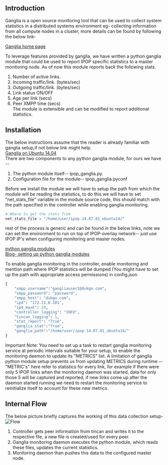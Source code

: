 ##  Introduction

Ganglia is a open source monitoring tool that can be used to collect system statistics in a distributed systems environment eg- collecting information from all compute nodes in a cluster, more details can be found by following the below link-  

[Ganglia home page](http://ganglia.sourceforge.net/)

To leverage features provided by ganglia, we have written a python ganglia module that could be used to report IPOP specific statistics to a master monitoring node. As of now this module reports back the following stats.  
1. Number of active links.  
2. Incoming traffic/link. (bytes/sec)  
3. Outgoing traffic/link. (bytes/sec)  
4. Link status ON/OFF  
5. Age per link (secs)  
6. Peer XMPP time (secs)  
The module is extensible and can be modified to report additional statistics.  
  
## Installation  
The below instructions assume that the reader is already familiar with ganglia setup,if not below link might help.  
[Ganglia on Ubuntu 14.04](https://www.digitalocean.com/community/tutorials/introduction-to-ganglia-on-ubuntu-14-04)  
There are two components to any python ganglia module, for ours we have --  
1. The python module itself-- ipop_ganglia.py.  
2. Configuration file for the module-- ipop_ganglia.pyconf  

Before we install the module we will have to setup the path from which the module will be reading the statistics, to do this we will have to set "net_stats_file" variable in the module source code, this should match with the path specified in the controller while enabling ganglia monitoring.  
```python 
# Where to get the stats from
net_stats_file = "/home/user/ipop-14.07.01_ubuntu14/"
```  
rest of the process is generic and can be found in the below links, note we can set the environment to run on top of IPOP-overlay network-- just use IPOP IP's when configuring monitoring and master nodes.  
  
[python ganglia modules](https://github.com/ganglia/monitor-core/wiki/Ganglia-GMond-Python-Modules)  
[Blog- setting up python ganglia modules](https://sachinsharm.wordpress.com/2013/08/19/setup-and-configure-ganglia-python-modules-on-centosrhel-6-3/)  

To enable ganglia monitoring in the controller, enable monitoring and mention path where IPOP statistics will be dumped (You might have to set up the path with appropriate access permissions) in config.json  
```python
{
    "xmpp_username":"gangliauser1@dukgo.com",
    "xmpp_password": "password",
    "xmpp_host": "dukgo.com",
    "ip4": "172.31.0.101",
    "ip4_mask": 24,
    "controller_logging": "INFO",
    "tincan_logging": 1,
    "stat_report": "True",
    "ganglia_stat":"True",
    "ganglia_path":"/home/user/ipop-14.07.01_ubuntu14/"
}
```
Important Note: You need to set up a task to restart ganglia monitoring service at periodic intervals suitable for your setup, to enable the monitoring daemon to update its "METRICS" list. A limitation of ganglia python module setup prevents us from updating METRICS during runtime -- "METRIC's" here refer to statistics for every link, for example if there were only 5 IPOP links when the monitoring daemon was started, data for only those 5 will be captured and reported, if new links come up after the daemon started running we need to restart the monitoring service to reinitialize itself to account for these new metrics.

## Internal Flow  

The below picture briefly captures the working of this data collection setup-  
![Flow](https://cloud.githubusercontent.com/assets/7332136/6255879/7c44e29c-b781-11e4-9760-8c470100dca4.JPG)  
 
1. Controller gets peer information from tincan and writes it to the respective file, a new file is created/used for every peer.  
2. Ganglia monitoring daemon executes the python module, which reads these files, updates the current statistics.  
3. Monitoring daemon than pushes this data to the configured master node.  